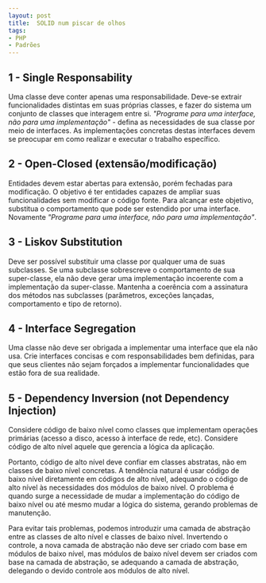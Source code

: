```yaml
---
layout: post
title:  SOLID num piscar de olhos
tags:
- PHP
- Padrões
---
```


<h2 id="1-Single Responsability">1 - Single Responsability</h2>

<p>Uma classe deve conter apenas uma responsabilidade. Deve-se extrair funcionalidades distintas em suas próprias classes, e fazer do sistema um conjunto de classes que interagem entre si. <em>"Programe para uma interface, não para uma implementação"</em> - defina as necessidades de sua classe por meio de interfaces. As implementações concretas destas interfaces devem se preocupar em como realizar e executar o trabalho específico.</p>

<h2 id="2-Open-losed">2 - Open-Closed (extensão/modificação)</h2>

<p>Entidades devem estar abertas para extensão, porém fechadas para modificação. O objetivo é ter entidades capazes de ampliar suas funcionalidades sem modificar o código fonte. Para alcançar este objetivo, substitua o comportamento que pode ser estendido por uma interface. Novamente <em>"Programe para uma interface, não para uma implementação"</em>.</p>


<h2 id="3-Liskov-Substitution">3 - Liskov Substitution</h2>

<p>Deve ser possível substituir uma classe por qualquer uma de suas subclasses. Se uma subclasse sobrescreve o comportamento de sua super-classe, ela não deve gerar uma implementação incoerente com a implementação da super-classe. Mantenha a coerência com a assinatura dos métodos nas subclasses (parâmetros, exceções lançadas, comportamento e tipo de retorno). </p>

<h2 id="4-Interface-Segregation">4 - Interface Segregation</h2>

<p>Uma classe não deve ser obrigada a implementar uma interface que ela não usa. Crie interfaces concisas e com responsabilidades bem definidas, para que seus clientes não sejam forçados a implementar funcionalidades que estão fora de sua realidade.</p>

<h2 id="5-Dependency-Inversion">5 - Dependency Inversion (not Dependency Injection)</h2>

<p>Considere código de baixo nível como classes que implementam operações primárias (acesso a disco, acesso à interface de rede, etc). Considere código de alto nível aquele que gerencia a lógica da aplicação.</p>
<p>Portanto, código de alto nível deve confiar em classes abstratas, não em classes de baixo nível concretas. A tendência natural é usar código de baixo nível diretamente em códigos de alto nível, adequando o código de alto nível às necessidades dos módulos de baixo nível. O problema é quando surge a necessidade de mudar a implementação do código de baixo nível ou até mesmo mudar a lógica do sistema, gerando problemas de manutenção.</p>
<p>Para evitar tais problemas, podemos introduzir uma camada de abstração entre as classes de alto nível e classes de baixo nível. Invertendo o controle, a nova camada de abstração não deve ser criado com base em módulos de baixo nível, mas módulos de baixo nível devem ser criados com base na camada de abstração, se adequando a camada de abstração, delegando o devido controle aos módulos de alto nível.</p>
